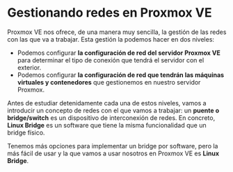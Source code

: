 # Gestionando redes en Proxmox VE

Proxmox VE nos ofrece, de una manera muy sencilla, la gestión de las redes con las que va a trabajar. Esta gestión la podemos hacer en dos niveles:

* Podemos configurar **la configuración de red del servidor Proxmox VE** para determinar el tipo de conexión que tendrá el servidor con el exterior.
* Podemos configurar **la configuración de red que tendrán las máquinas virtuales y contenedores** que gestionemos en nuestro servidor Proxmox.

Antes de estudiar detenidamente cada una de estos niveles, vamos a introducir un concepto de redes con el que vamos a trabajar: un **puente o bridge/switch** es un dispositivo de interconexión de redes. En concreto, **Linux Bridge** es un software que tiene la misma funcionalidad que un bridge físico. 

Tenemos más opciones para implementar un bridge por software, pero la más fácil de usar y la que vamos a usar nosotros en Proxmox VE es **Linux Bridge**.



